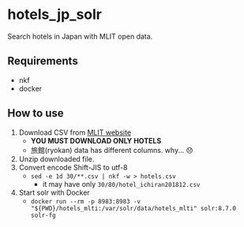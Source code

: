 # hotels_jp_solr

Search hotels in Japan with MLIT open data.

## Requirements

- nkf
- docker

## How to use

1. Download CSV from [MLIT website](https://www.hokoukukan.go.jp/metadata/detail/30)
    - **YOU MUST DOWNLOAD ONLY HOTELS**
    - 旅館(ryokan) data has different columns. why... 😞
2. Unzip downloaded file.
3. Convert encode Shift-JIS to utf-8
    - `sed -e 1d 30/**.csv | nkf -w > hotels.csv`
        - it may have only `30/80/hotel_ichiran201812.csv`
4. Start solr with Docker
    - `docker run --rm -p 8983:8983 -v "${PWD}/hotels_mlti:/var/solr/data/hotels_mlti" solr:8.7.0 solr-fg`
